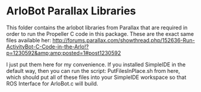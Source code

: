 ArloBot Parallax Libraries
==========================

This folder contains the arlobot libraries from Parallax that are required in order to run the Propeller C code in this package.
These are the exact same files available her:
http://forums.parallax.com/showthread.php/152636-Run-ActivityBot-C-Code-in-the-Arlo!?p=1230592&amp;amp;posted=1#post1230592

I just put them here for my convenience.
If you installed SimpleIDE in the default way, then you can run the script:
PutFilesInPlace.sh
from here, which should put all of these files into your SimpleIDE workspace so that
ROS Interface for ArloBot.c
will build.
